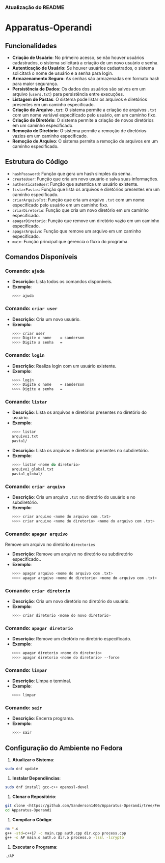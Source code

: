 ### Atualização do README

# Apparatus-Operandi

## Funcionalidades

- **Criação de Usuário**: No primeiro acesso, se não houver usuários cadastrados, o sistema solicitará a criação de um novo usuário e senha.
- **Autenticação de Usuário**: Se houver usuários cadastrados, o sistema solicitará o nome de usuário e a senha para login.
- **Armazenamento Seguro**: As senhas são armazenadas em formato hash para maior segurança.
- **Persistência de Dados**: Os dados dos usuários são salvos em um arquivo (`users.txt`) para persistência entre execuções.
- **Listagem de Pastas**: O sistema pode listar os arquivos e diretórios presentes em um caminho especificado.
- **Criação de Arquivo `.txt`**: O sistema permite a criação de arquivos `.txt` com um nome variável especificado pelo usuário, em um caminho fixo.
- **Criação de Diretório**: O sistema permite a criação de novos diretórios em um caminho especificado.
- **Remoção de Diretório**: O sistema permite a remoção de diretórios vazios em um caminho especificado.
- **Remoção de Arquivo**: O sistema permite a remoção de arquivos em um caminho especificado.

## Estrutura do Código

- `hashPassword`: Função que gera um hash simples da senha.
- `createUser`: Função que cria um novo usuário e salva suas informações.
- `authenticateUser`: Função que autentica um usuário existente.
- `listarPastas`: Função que lista os arquivos e diretórios presentes em um caminho especificado.
- `criarArquivoTxt`: Função que cria um arquivo `.txt` com um nome especificado pelo usuário em um caminho fixo.
- `criarDiretorio`: Função que cria um novo diretório em um caminho especificado.
- `apagarDiretorio`: Função que remove um diretório vazio em um caminho especificado.
- `apagarArquivo`: Função que remove um arquivo em um caminho especificado.
- `main`: Função principal que gerencia o fluxo do programa.

## Comandos Disponíveis

### Comando: `ajuda`

- **Descrição**: Lista todos os comandos disponíveis.
- **Exemplo**:
```sh
   >>>> ajuda
```

### Comando: `criar user`

- **Descrição**: Cria um novo usuário.
- **Exemplo**:
```sh
   >>>> criar user
   >>>> Digite o nome    = sanderson
   >>>> Digite a senha   =
```

### Comando: `login`

- **Descrição**: Realiza login com um usuário existente.
- **Exemplo**:
```sh
   >>>> login
   >>>> Digite o nome    = sanderson
   >>>> Digite a senha   =
```

### Comando: `listar`

- **Descrição**: Lista os arquivos e diretórios presentes no diretório do usuário.
- **Exemplo**:
```sh
   >>>> listar
   arquivo1.txt
   pasta1/
```

- **Descrição**: Lista os arquivos e diretórios presentes no subdiretório.
- **Exemplo**:
```sh
   >>>> listar <nome do diretorio>
   arquivo1_global.txt
   pasta1_global/
```

### Comando: `criar arquivo`

- **Descrição**: Cria um arquivo `.txt` no diretório do usuário e no subdiretório.
- **Exemplo**:
```sh
   >>>> criar arquivo <nome do arquivo com .txt>
   >>>> criar arquivo <nome do diretorio> <nome do arquivo com .txt>
```

### Comando: `apagar arquivo`
 Remove um arquivo no diretório `directories`
- **Descrição**: Remove um arquivo no diretório ou subdiretório especificado..
- **Exemplo**:
```sh
   >>>> apagar arquivo <nome do arquivo com .txt>
   >>>> apagar arquivo <nome do diretorio> <nome do arquivo com .txt>
```

### Comando: `criar diretorio`

- **Descrição**: Cria um novo diretório no diretório do usuário.
- **Exemplo**:
```sh
   >>>> criar diretorio <nome do novo diretorio>
```

### Comando: `apagar diretorio`

- **Descrição**: Remove um diretório no diretório especificado.
- **Exemplo**:
```sh
   >>>> apagar diretorio <nome do diretorio>
   >>>> apagar diretorio <nome do diretorio> --force
```

### Comando: `limpar`

- **Descrição**: Limpa o terminal.
- **Exemplo**:
```sh
   >>>> limpar
```

### Comando: `sair`

- **Descrição**: Encerra programa.
- **Exemplo**:
```sh
   >>>> sair
```

## Configuração do Ambiente no Fedora

1. **Atualizar o Sistema**:

```sh
sudo dnf update
```

1. **Instalar Dependências**:

```sh
sudo dnf install gcc-c++ openssl-devel
```

1. **Clonar o Repositório**:

```sh
git clone <https://github.com/Sanderson1406/Apparatus-Operandi/tree/Fedora-Vesion>
cd Apparatus-Operandi
```

1. **Compilar o Código**:

```sh
rm *.o
g++ -std=c++17 -c main.cpp auth.cpp dir.cpp process.cpp
g++ -o AP main.o auth.o dir.o process.o -lssl -lcrypto
```

1. **Executar o Programa**:

```sh
./AP
```